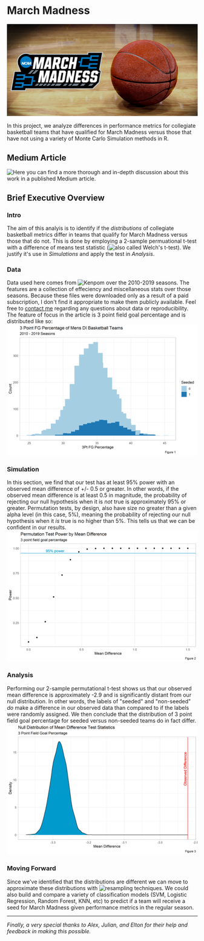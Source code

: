 # March Madness
![](march_madness_header.png)

In this project, we analyze differences in performance metrics for collegiate basketball teams that have qualified for March Madness versus those that have not using a variety of Monte Carlo Simulation methods in R. 

## Medium Article
![Here you can find a more thorough and in-depth discussion about this work in a published Medium article.](https://github.com/DImsirovic/march_madness)

## Brief Executive Overview
### Intro
The aim of this analyis is to identify if the *distributions* of collegiate basketball metrics differ in teams that qualify for March Madness versus those that do not.
This is done by employing a 2-sample permuational t-test with a difference of means test statistic (![also called Welch's t-test](https://en.wikipedia.org/wiki/Welch%27s_t-test)). 
We justify it's use in *Simulations* and apply the test in *Analysis*.

### Data
Data used here comes from ![Kenpom](https://kenpom.com/) over the 2010-2019 seasons. The features are a collection of effeciency and miscellaneous stats over those
seasons. Because these files were downloaded only as a result of a paid subscription, I don't find it appropriate to make them publicly available. Feel free to 
[contact me](mailto:dimsirov@umich.edu) regarding any questions about data or reproducibility. The feature of focus in the article is 3 point field goal percentage and
is distributed like so:
![3 point distribution](three_pt_fg.png)

### Simulation
In this section, we find that our test has at least 95% power with an observed mean difference of +/- 0.5 or greater. In other words, if the observed mean difference is
at least 0.5 in magnitude, the probability of rejecting our null hypothesis when it is *not* true is approximately 95% or greater. Permutation tests, by design, also
have size no greater than a given alpha level (in this case, 5%), meaning the probability of rejecting our null hypothesis when it *is* true is no higher than 5%. 
This tells us that we can be confident in our results.
![power curve](power_curve_3pt.png)

### Analysis
Performing our 2-sample permutational t-test shows us that our observed mean difference is approximately -2.9 and is significantly distant from our null distribution. 
In other words, the labels of "seeded" and "non-seeded" *do* make a difference in our observed data than compared to if the labels were randomly assigned. We then
conclude that the distribution of 3 point field goal percentage for seeded versus non-seeded teams do in fact differ.
![permutation test](permute_3pt.png)

### Moving Forward
Since we've identified that the distributions are different we can move to approximate these distributions with ![resampling techniques](https://en.wikipedia.org/wiki/Rejection_sampling).
We could also build and compare a variety of classification models (SVM, Logistic Regression, Random Forest, KNN, etc) to predict if a team will receive a seed for
March Madness given performance metrics in the regular season.

---
*Finally, a very special thanks to Alex, Julian, and Elton for their help and feedback in making this possible.*
